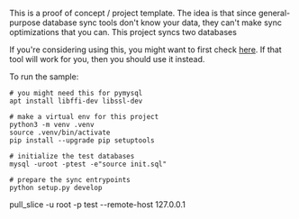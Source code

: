 This is a proof of concept / project template.  The idea is that since general-purpose database sync tools don't know your data, they can't make sync optimizations that you can.  This project syncs two databases

If you're considering using this, you might want to first check [here](https://www.percona.com/doc/percona-toolkit/LATEST/pt-table-sync.html).  If that tool will work for you, then you should use it instead.

To run the sample:

    # you might need this for pymysql
    apt install libffi-dev libssl-dev

    # make a virtual env for this project
    python3 -m venv .venv
    source .venv/bin/activate
    pip install --upgrade pip setuptools

    # initialize the test databases
    mysql -uroot -ptest -e"source init.sql"

    # prepare the sync entrypoints
    python setup.py develop


pull_slice -u root -p test --remote-host 127.0.0.1
